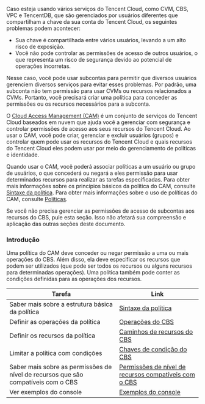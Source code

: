Caso esteja usando vários serviços do Tencent Cloud, como CVM, CBS, VPC e TencentDB, que são gerenciados por usuários diferentes que compartilham a chave da sua conta do Tencent Cloud, os seguintes problemas podem acontecer:
- Sua chave é compartilhada entre vários usuários, levando a um alto risco de exposição.
- Você não pode controlar as permissões de acesso de outros usuários, o que representa um risco de segurança devido ao potencial de operações incorretas.

Nesse caso, você pode usar subcontas para permitir que diversos usuários gerenciem diversos serviços para evitar esses problemas. Por padrão, uma subconta não tem permissão para usar CVMs ou recursos relacionados a CVMs. Portanto, você precisará criar uma política para conceder as permissões ou os recursos necessários para a subconta.

O [Cloud Access Management (CAM)](https://intl.cloud.tencent.com/document/product/598/10583) é um conjunto de serviços do Tencent Cloud baseados em nuvem que ajuda você a gerenciar com segurança e controlar permissões de acesso aos seus recursos do Tencent Cloud. Ao usar o CAM, você pode criar, gerenciar e excluir usuários (grupos) e controlar quem pode usar os recursos do Tencent Cloud e quais recursos do Tencent Cloud eles podem usar por meio do gerenciamento de políticas e identidade.

Quando usar o CAM, você poderá associar políticas a um usuário ou grupo de usuários, o que concederá ou negará a eles permissão para usar determinados recursos para realizar as tarefas especificadas. Para obter mais informações sobre os princípios básicos da política do CAM, consulte [Sintaxe da política](https://intl.cloud.tencent.com/document/product/598/10603). Para obter mais informações sobre o uso de políticas do CAM, consulte [Políticas](https://intl.cloud.tencent.com/document/product/598/10601).

Se você não precisa gerenciar as permissões de acesso de subcontas aos recursos do CBS, pule esta seção. Isso não afetará sua compreensão e aplicação das outras seções deste documento.

### Introdução

Uma política do CAM deve conceder ou negar permissão a uma ou mais operações do CBS. Além disso, ela deve especificar os recursos que podem ser utilizados (que pode ser todos os recursos ou alguns recursos para determinadas operações). Uma política também pode conter as condições definidas para as operações dos recursos.

| Tarefa | Link |
|---------|---------|
| Saber mais sobre a estrutura básica da política | [Sintaxe da política](https://intl.cloud.tencent.com/document/product/362/34221) |
| Definir as operações da política | [Operações do CBS](https://intl.cloud.tencent.com/document/product/362/34221) |
| Definir os recursos da política | [Caminhos de recursos do CBS](https://intl.cloud.tencent.com/document/product/362/34221) |
| Limitar a política com condições | [Chaves de condição do CBS](https://intl.cloud.tencent.com/document/product/362/34221) |
| Saber mais sobre as permissões de nível de recursos que são compatíveis com o CBS| [Permissões de nível de recursos compatíveis com o CBS](https://intl.cloud.tencent.com/document/product/362/34220) |
| Ver exemplos do console | [Exemplos do console](https://intl.cloud.tencent.com/document/product/213/10312) |
